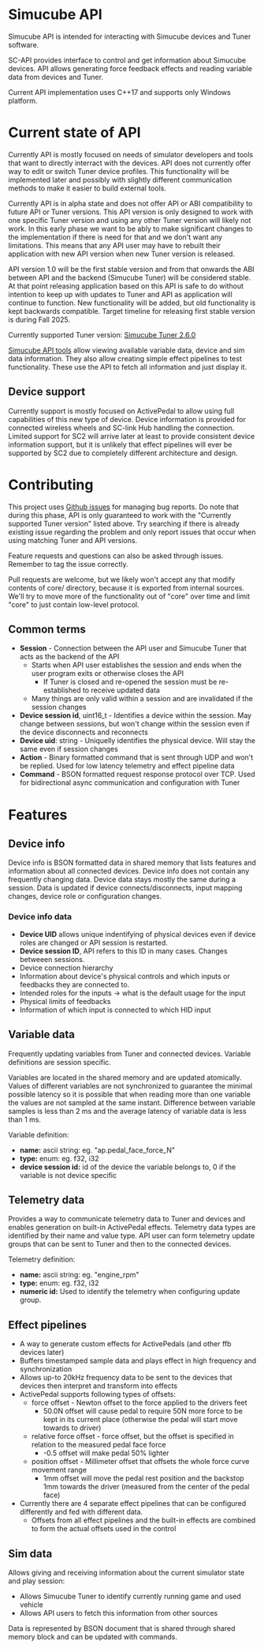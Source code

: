 # Simucube API

Simucube API is intended for interacting with Simucube devices and Tuner software. 

SC-API provides interface to control and get information about Simucube devices.
API allows generating force feedback effects and reading variable data from devices and Tuner.

Current API implementation uses C++17 and supports only Windows platform.

# Current state of API

Currently API is mostly focused on needs of simulator developers and tools that want to directly interract with the devices.
API does not currently offer way to edit or switch Tuner device profiles.
This functionality will be implemented later and possibly with slightly different communication methods to make it easier to build external tools.

Currently API is in alpha state and does not offer API or ABI compatibility to future API or Tuner versions.
This API version is only designed to work with one specific Tuner version and using any other Tuner version will likely not work.
In this early phase we want to be ably to make significant changes to the implementation if there is need for that and we don't want any limitations.
This means that any API user may have to rebuilt their application with new API version when new Tuner version is released.

API version 1.0 will be the first stable version and from that onwards the ABI between API and the backend (Simucube Tuner) will be considered stable. At that point releasing
application based on this API is safe to do without intention to keep up with updates to Tuner and API as application will continue to function.
New functionality will be added, but old functionality is kept backwards compatible. Target timeline for releasing first stable version is during Fall 2025.

Currently supported Tuner version: [Simucube Tuner 2.6.0](https://downloads.simucube.com/SimucubeTunerSetup-2.6.0.exe)

[Simucube API tools](https://downloads.simucube.com/sc-api-tools-2025-06-19.7z) allow viewing available variable data, device and sim data information.
They also allow creating simple effect pipelines to test functionality. These use the API to fetch all information and just display it.

## Device support

Currently support is mostly focused on ActivePedal to allow using full capabilities of this new type of device.
Device information is provided for connected wireless wheels and SC-link Hub handling the connection.
Limited support for SC2 will arrive later at least to provide consistent device information support, but it is unlikely that effect pipelines will ever be supported by SC2 due to completely different architecture and design.

# Contributing

This project uses [Github issues](https://github.com/Simucube/sc-api/issues) for managing bug reports. Do note that during this phase, API is only guaranteed to work
with the "Currently supported Tuner version" listed above.
Try searching if there is already existing issue regarding the problem and only report issues that occur when using matching Tuner and API versions. 

Feature requests and questions can also be asked through issues. Remember to tag the issue correctly.

Pull requests are welcome, but we likely won't accept any that modify contents of core/ directory, because it is exported from internal sources.
We'll try to move more of the functionality out of "core" over time and limit "core" to just contain low-level protocol.

## Common terms

- **Session** - Connection between the API user and Simucube Tuner that acts as the backend of the API
    - Starts when API user establishes the session and ends when the user program exits or otherwise closes the API
        - If Tuner is closed and re-opened the session must be re-established to receive updated data
    - Many things are only valid within a session and are invalidated if the session changes
- **Device session id**, uint16_t - Identifies a device within the session. May change between sessions, but won't change within the session even if the device disconnects and reconnects
- **Device uid**: string - Uniquelly identifies the physical device. Will stay the same even if session changes
- **Action** - Binary formatted command that is sent through UDP and won't be replied. Used for low latency telemetry and effect pipeline data
- **Command** - BSON formatted request response protocol over TCP. Used for bidirectional async communication and configuration with Tuner


# Features

## Device info

Device info is BSON formatted data in shared memory that lists features and information about all connected devices.
Device info does not contain any frequently changing data. Device data stays mostly the same during a session.
Data is updated if device connects/disconnects, input mapping changes, device role or configuration changes.

### Device info data

- **Device UID** allows unique indentifying of physical devices even if device roles are changed or API session is restarted.
- **Device session ID**, API refers to this ID in many cases. Changes betweeen sessions.
- Device connection hierarchy
- Information about device's physical controls and which inputs or feedbacks they are connected to.
- Intended roles for the inputs -> what is the default usage for the input
- Physical limits of feedbacks
- Information of which input is connected to which HID input

## Variable data

Frequently updating variables from Tuner and connected devices. Variable definitions are session specific. 

Variables are located in the shared memory and are updated atomically. Values of different variables are not synchronized to guarantee the minimal possible latency so it is possible that when reading more than one variable the values are not sampled at the same instant. Difference between variable samples is less than 2 ms and the average latency of variable data is less than 1 ms.

Variable definition: 
- **name:** ascii string: eg. "ap.pedal_face_force_N"
- **type:** enum: eg. f32, i32
- **device session id:** id of the device the variable belongs to, 0 if the variable is not device specific

## Telemetry data

Provides a way to communicate telemetry data to Tuner and devices and enables generation on built-in ActivePedal effects.
Telemetry data types are identified by their name and value type. API user can form telemetry update groups that can be
sent to Tuner and then to the connected devices.

Telemetry definition: 
- **name:** ascii string: eg. "engine_rpm"
- **type:** enum: eg. f32, i32
- **numeric id:** Used to identify the telemetry when configuring update group.


## Effect pipelines

- A way to generate custom effects for ActivePedals (and other ffb devices later)
- Buffers timestamped sample data and plays effect in high frequency and synchronization
- Allows up-to 20kHz frequency data to be sent to the devices that devices then interpret and transform into effects
- ActivePedal supports following types of offsets:
    - force offset - Newton offset to the force applied to the drivers feet
        - 50.0N offset will cause pedal to require 50N more force to be kept in its current place (otherwise the pedal will start move towards to driver)
    - relative force offset - force offset, but the offset is specified in relation to the measured pedal face force
        - -0.5 offset will make pedal 50% lighter
    - position offset - Millimeter offset that offsets the whole force curve movement range
        - 1mm offset will move the pedal rest position and the backstop 1mm towards the driver (measured from the center of the pedal face)
- Currently there are 4 separate effect pipelines that can be configured differently and fed with different data.
   - Offsets from all effect pipelines and the built-in effects are combined to form the actual offsets used in the control

## Sim data

Allows giving and receiving information about the current simulator state and play session:
  - Allows Simucube Tuner to identify currently running game and used vehicle
  - Allows API users to fetch this information from other sources
  
Data is represented by BSON document that is shared through shared memory block and can be updated with commands.





